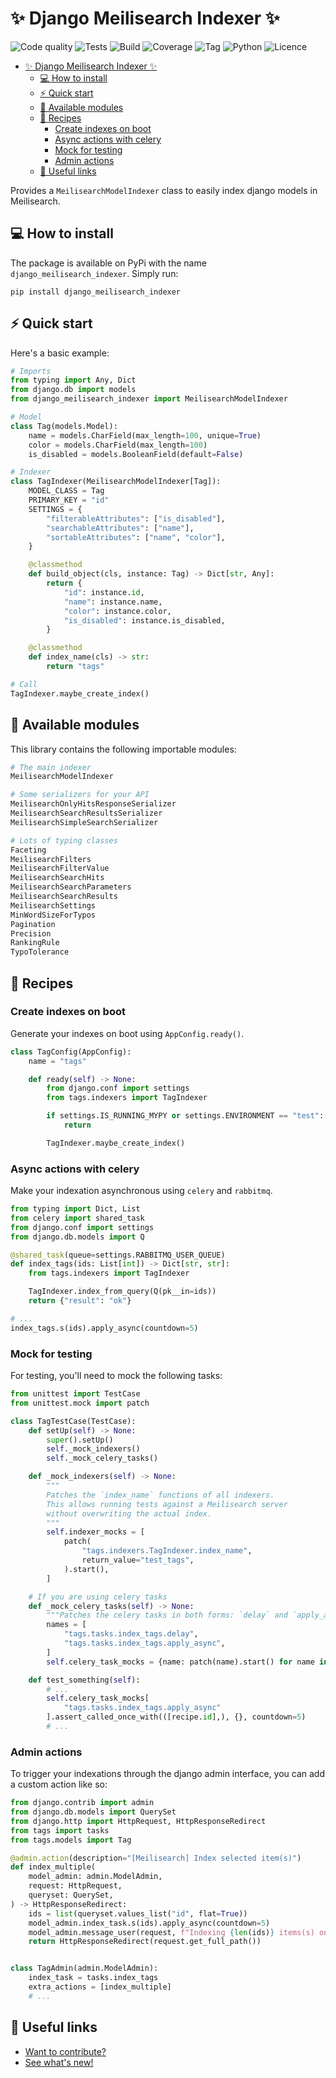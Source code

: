# ✨ Django Meilisearch Indexer ✨

![Code quality](https://github.com/Jordan-Kowal/django-meilisearch-indexer/actions/workflows/code_quality.yml/badge.svg?branch=main)
![Tests](https://github.com/Jordan-Kowal/django-meilisearch-indexer/actions/workflows/tests.yml/badge.svg?branch=main)
![Build](https://github.com/Jordan-Kowal/django-meilisearch-indexer/actions/workflows/publish_package.yml/badge.svg?event=release)
![Coverage](https://badgen.net/badge/coverage/%3E90%25/pink)
![Tag](https://badgen.net/badge/tag/1.0.0/orange)
![Python](https://badgen.net/badge/python/3.9%20|%203.10%20|%203.11%20|%203.12)
![Licence](https://badgen.net/badge/licence/MIT)

- [✨ Django Meilisearch Indexer ✨](#-django-meilisearch-indexer-)
  - [💻 How to install](#-how-to-install)
  - [⚡ Quick start](#-quick-start)
  - [📕 Available modules](#-available-modules)
  - [🍜 Recipes](#-recipes)
    - [Create indexes on boot](#create-indexes-on-boot)
    - [Async actions with celery](#async-actions-with-celery)
    - [Mock for testing](#mock-for-testing)
    - [Admin actions](#admin-actions)
  - [🔗 Useful links](#-useful-links)

Provides a `MeilisearchModelIndexer` class to easily index django models in Meilisearch.

## 💻 How to install

The package is available on PyPi with the name `django_meilisearch_indexer`.
Simply run:

```shell
pip install django_meilisearch_indexer
```

## ⚡ Quick start

Here's a basic example:

```python
# Imports
from typing import Any, Dict
from django.db import models
from django_meilisearch_indexer import MeilisearchModelIndexer

# Model
class Tag(models.Model):
    name = models.CharField(max_length=100, unique=True)
    color = models.CharField(max_length=100)
    is_disabled = models.BooleanField(default=False)

# Indexer
class TagIndexer(MeilisearchModelIndexer[Tag]):
    MODEL_CLASS = Tag
    PRIMARY_KEY = "id"
    SETTINGS = {
        "filterableAttributes": ["is_disabled"],
        "searchableAttributes": ["name"],
        "sortableAttributes": ["name", "color"],
    }

    @classmethod
    def build_object(cls, instance: Tag) -> Dict[str, Any]:
        return {
            "id": instance.id,
            "name": instance.name,
            "color": instance.color,
            "is_disabled": instance.is_disabled,
        }

    @classmethod
    def index_name(cls) -> str:
        return "tags"

# Call
TagIndexer.maybe_create_index()
```

## 📕 Available modules

This library contains the following importable modules:

```python
# The main indexer
MeilisearchModelIndexer

# Some serializers for your API
MeilisearchOnlyHitsResponseSerializer
MeilisearchSearchResultsSerializer
MeilisearchSimpleSearchSerializer

# Lots of typing classes
Faceting
MeilisearchFilters
MeilisearchFilterValue
MeilisearchSearchHits
MeilisearchSearchParameters
MeilisearchSearchResults
MeilisearchSettings
MinWordSizeForTypos
Pagination
Precision
RankingRule
TypoTolerance
```

## 🍜 Recipes

### Create indexes on boot

Generate your indexes on boot using `AppConfig.ready()`.

```python
class TagConfig(AppConfig):
    name = "tags"

    def ready(self) -> None:
        from django.conf import settings
        from tags.indexers import TagIndexer

        if settings.IS_RUNNING_MYPY or settings.ENVIRONMENT == "test":
            return

        TagIndexer.maybe_create_index()
```

### Async actions with celery

Make your indexation asynchronous using `celery` and `rabbitmq`.

```python
from typing import Dict, List
from celery import shared_task
from django.conf import settings
from django.db.models import Q

@shared_task(queue=settings.RABBITMQ_USER_QUEUE)
def index_tags(ids: List[int]) -> Dict[str, str]:
    from tags.indexers import TagIndexer

    TagIndexer.index_from_query(Q(pk__in=ids))
    return {"result": "ok"}

# ...
index_tags.s(ids).apply_async(countdown=5)
```

### Mock for testing

For testing, you'll need to mock the following tasks:

```python
from unittest import TestCase
from unittest.mock import patch

class TagTestCase(TestCase):
    def setUp(self) -> None:
        super().setUp()
        self._mock_indexers()
        self._mock_celery_tasks()

    def _mock_indexers(self) -> None:
        """
        Patches the `index_name` functions of all indexers.
        This allows running tests against a Meilisearch server
        without overwriting the actual index.
        """
        self.indexer_mocks = [
            patch(
                "tags.indexers.TagIndexer.index_name",
                return_value="test_tags",
            ).start(),
        ]

    # If you are using celery tasks
    def _mock_celery_tasks(self) -> None:
        """Patches the celery tasks in both forms: `delay` and `apply_async`."""
        names = [
            "tags.tasks.index_tags.delay",
            "tags.tasks.index_tags.apply_async",
        ]
        self.celery_task_mocks = {name: patch(name).start() for name in names}

    def test_something(self):
        # ...
        self.celery_task_mocks[
            "tags.tasks.index_tags.apply_async"
        ].assert_called_once_with(([recipe.id],), {}, countdown=5)
        # ...
```

### Admin actions

To trigger your indexations through the django admin interface,
you can add a custom action like so:

```python
from django.contrib import admin
from django.db.models import QuerySet
from django.http import HttpRequest, HttpResponseRedirect
from tags import tasks
from tags.models import Tag

@admin.action(description="[Meilisearch] Index selected item(s)")
def index_multiple(
    model_admin: admin.ModelAdmin,
    request: HttpRequest,
    queryset: QuerySet,
) -> HttpResponseRedirect:
    ids = list(queryset.values_list("id", flat=True))
    model_admin.index_task.s(ids).apply_async(countdown=5)
    model_admin.message_user(request, f"Indexing {len(ids)} items(s) on Meilisearch")
    return HttpResponseRedirect(request.get_full_path())


class TagAdmin(admin.ModelAdmin):
    index_task = tasks.index_tags
    extra_actions = [index_multiple]
    # ...
```

## 🔗 Useful links

- [Want to contribute?](CONTRIBUTING.md)
- [See what's new!](CHANGELOG.md)

